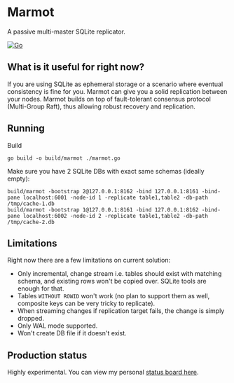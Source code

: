 # Marmot
A passive multi-master SQLite replicator. 

[![Go](https://github.com/maxpert/marmot/actions/workflows/go.yml/badge.svg)](https://github.com/maxpert/marmot/actions/workflows/go.yml)

## What is it useful for right now?
If you are using SQLite as ephemeral storage or a scenario where eventual consistency is fine for you.
Marmot can give you a solid replication between your nodes. Marmot builds on top of fault-tolerant
consensus protocol (Multi-Group Raft), thus allowing robust recovery and replication. 

## Running

Build
```shell
go build -o build/marmot ./marmot.go
```

Make sure you have 2 SQLite DBs with exact same schemas (ideally empty):

```shell
build/marmot -bootstrap 2@127.0.0.1:8162 -bind 127.0.0.1:8161 -bind-pane localhost:6001 -node-id 1 -replicate table1,table2 -db-path /tmp/cache-1.db
build/marmot -bootstrap 1@127.0.0.1:8161 -bind 127.0.0.1:8162 -bind-pane localhost:6002 -node-id 2 -replicate table1,table2 -db-path /tmp/cache-2.db
```

## Limitations
Right now there are a few limitations on current solution:
 - Only incremental, change stream i.e. tables should exist with matching schema, and existing rows won't be copied over. SQLite tools are enough for that.
 - Tables `WITHOUT ROWID` won't work (no plan to support them as well, composite keys can be very tricky to replicate).
 - When streaming changes if replication target fails, the change is simply dropped.
 - Only WAL mode supported.
 - Won't create DB file if it doesn't exist.
 

## Production status

Highly experimental. You can view my personal [status board here](https://sibte.notion.site/Marmot-Plan-056983fad27a49d4a16fb91031e6ab98).
